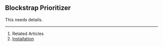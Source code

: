 ## Blockstrap Prioritizer

This needs details.

---

1. Related Articles
2. [Installation](installation/)
